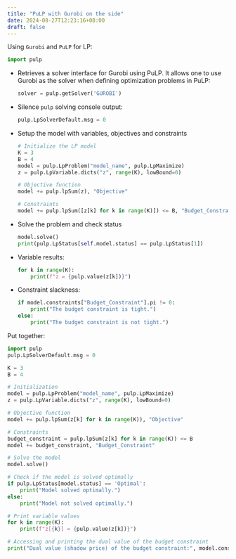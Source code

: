 ```yaml
---
title: "PuLP with Gurobi on the side"
date: 2024-08-27T12:23:16+08:00
draft: false
---
```


Using `Gurobi` and `PuLP` for LP:

```python
import pulp
```

- Retrieves a solver interface for Gurobi using PuLP. It allows one to use Gurobi as the solver when defining optimization problems in PuLP:

    ```python
    solver = pulp.getSolver('GUROBI')
    ```

- Silence `pulp` solving console output:
    ```python
    pulp.LpSolverDefault.msg = 0
    ```
    
- Setup the model with variables, objectives and constraints

    ```python
    # Initialize the LP model
    K = 3
    B = 4
    model = pulp.LpProblem("model_name", pulp.LpMaximize)
    z = pulp.LpVariable.dicts("z", range(K), lowBound=0)
    
    # Objective function
    model += pulp.lpSum(z), "Objective"        
    
    # Constraints
    model += pulp.lpSum([z[k] for k in range(K)]) <= B, "Budget_Constraint"
    ```

- Solve the problem and check status

    ```python
    model.solve()
    print(pulp.LpStatus[self.model.status] == pulp.LpStatus[1])
    ```

- Variable results:

    ```python
    for k in range(K):
        print(f"z = {pulp.value(z[k])}")
    ```

- Constraint slackness:

    ```python
    if model.constraints["Budget_Constraint"].pi != 0:
        print("The budget constraint is tight.")
    else:
        print("The budget constraint is not tight.")
    ```

Put together:

```python
import pulp
pulp.LpSolverDefault.msg = 0

K = 3
B = 4

# Initialization
model = pulp.LpProblem("model_name", pulp.LpMaximize)
z = pulp.LpVariable.dicts("z", range(K), lowBound=0)

# Objective function
model += pulp.lpSum(z[k] for k in range(K)), "Objective"

# Constraints
budget_constraint = pulp.lpSum(z[k] for k in range(K)) <= B
model += budget_constraint, "Budget_Constraint"

# Solve the model
model.solve()

# Check if the model is solved optimally
if pulp.LpStatus[model.status] == 'Optimal':
    print("Model solved optimally.")
else:
    print("Model not solved optimally.")

# Print variable values
for k in range(K):
    print(f"z[{k}] = {pulp.value(z[k])}")

# Accessing and printing the dual value of the budget constraint
print("Dual value (shadow price) of the budget constraint:", model.constraints["Budget_Constraint"].pi)
```

